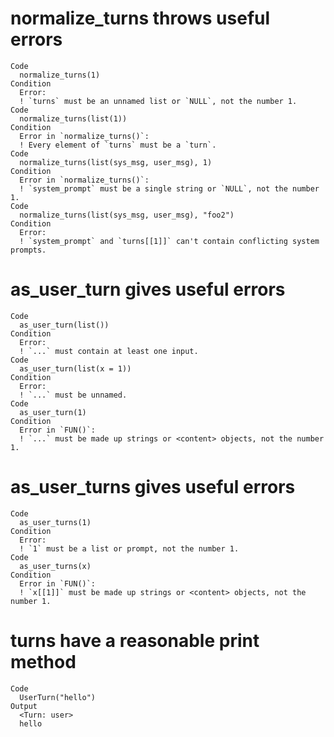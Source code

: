 # normalize_turns throws useful errors

    Code
      normalize_turns(1)
    Condition
      Error:
      ! `turns` must be an unnamed list or `NULL`, not the number 1.
    Code
      normalize_turns(list(1))
    Condition
      Error in `normalize_turns()`:
      ! Every element of `turns` must be a `turn`.
    Code
      normalize_turns(list(sys_msg, user_msg), 1)
    Condition
      Error in `normalize_turns()`:
      ! `system_prompt` must be a single string or `NULL`, not the number 1.
    Code
      normalize_turns(list(sys_msg, user_msg), "foo2")
    Condition
      Error:
      ! `system_prompt` and `turns[[1]]` can't contain conflicting system prompts.

# as_user_turn gives useful errors

    Code
      as_user_turn(list())
    Condition
      Error:
      ! `...` must contain at least one input.
    Code
      as_user_turn(list(x = 1))
    Condition
      Error:
      ! `...` must be unnamed.
    Code
      as_user_turn(1)
    Condition
      Error in `FUN()`:
      ! `...` must be made up strings or <content> objects, not the number 1.

# as_user_turns gives useful errors

    Code
      as_user_turns(1)
    Condition
      Error:
      ! `1` must be a list or prompt, not the number 1.
    Code
      as_user_turns(x)
    Condition
      Error in `FUN()`:
      ! `x[[1]]` must be made up strings or <content> objects, not the number 1.

# turns have a reasonable print method

    Code
      UserTurn("hello")
    Output
      <Turn: user>
      hello


